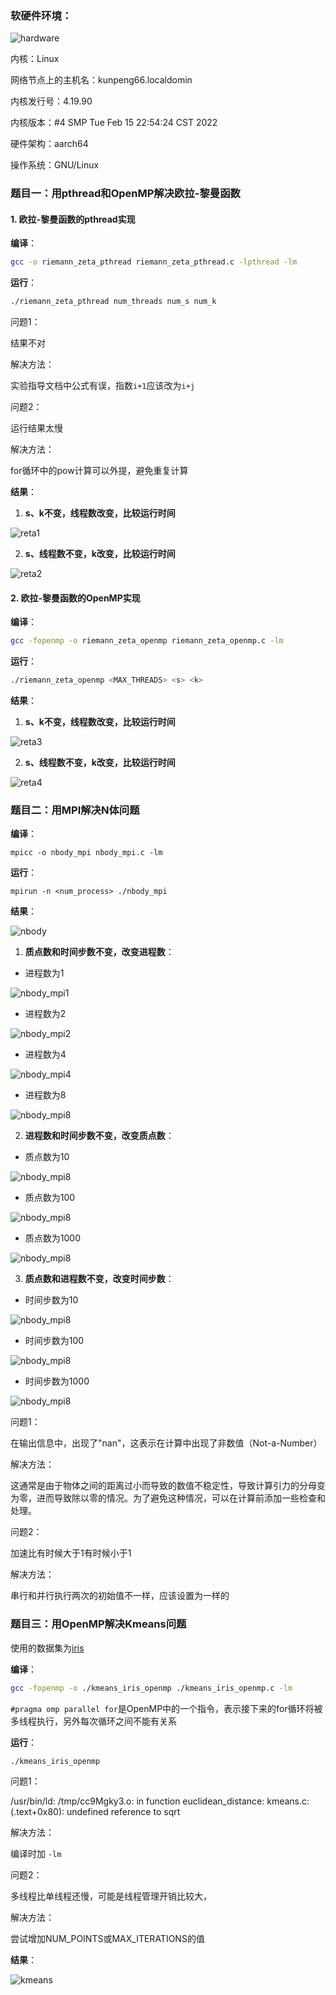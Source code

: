 ### 软硬件环境：

![hardware](img/hardware.png)

内核：Linux

网络节点上的主机名：kunpeng66.localdomin

内核发行号：4.19.90

内核版本：#4 SMP Tue Feb 15 22:54:24 CST 2022

硬件架构：aarch64

操作系统：GNU/Linux



### 题目一：用pthread和OpenMP解决欧拉-黎曼函数

#### 1. 欧拉-黎曼函数的pthread实现

**编译**：

```bash
gcc -o riemann_zeta_pthread riemann_zeta_pthread.c -lpthread -lm
```

**运行**：

```bash
./riemann_zeta_pthread num_threads num_s num_k
```



问题1：

结果不对

解决方法：

实验指导文档中公式有误，指数`i+1`应该改为`i+j`



问题2：

运行结果太慢

解决方法：

for循环中的pow计算可以外提，避免重复计算



**结果**：

1. **s、k不变，线程数改变，比较运行时间**

![reta1](img/reta1.png)

2. **s、线程数不变，k改变，比较运行时间**

![reta2](img/reta2.png)





#### 2. 欧拉-黎曼函数的OpenMP实现

**编译**：

```bash
gcc -fopenmp -o riemann_zeta_openmp riemann_zeta_openmp.c -lm
```

**运行**：

```bash
./riemann_zeta_openmp <MAX_THREADS> <s> <k>
```

**结果**：

1. **s、k不变，线程数改变，比较运行时间**

![reta3](img/reta3.png)

2. **s、线程数不变，k改变，比较运行时间**

![reta4](img/reta4.png)



### 题目二：用MPI解决N体问题

**编译**：

```
mpicc -o nbody_mpi nbody_mpi.c -lm
```

**运行**：

```
mpirun -n <num_process> ./nbody_mpi
```

**结果**：

![nbody](img/nbody.png)



1. **质点数和时间步数不变，改变进程数**：

* 进程数为1

![nbody_mpi1](img/nbody_mpi1.png)

* 进程数为2

![nbody_mpi2](img/nbody_mpi2.png)

* 进程数为4

![nbody_mpi4](img/nbody_mpi4.png)

* 进程数为8

![nbody_mpi8](img/nbody_mpi8.png)



2. **进程数和时间步数不变，改变质点数**：

* 质点数为10

![nbody_mpi8](img/nbody_mpi4_10_100.png)

* 质点数为100

![nbody_mpi8](img/nbody_mpi4_100_100.png)

* 质点数为1000

![nbody_mpi8](img/nbody_mpi4_1000_100.png)



3. **质点数和进程数不变，改变时间步数**：

* 时间步数为10

![nbody_mpi8](img/nbody_mpi4_100_10.png)

* 时间步数为100

![nbody_mpi8](img/nbody_mpi4_100_100.png)

* 时间步数为1000

![nbody_mpi8](img/nbody_mpi4_100_1000.png)



问题1：

在输出信息中，出现了"nan"，这表示在计算中出现了非数值（Not-a-Number）

解决方法：

这通常是由于物体之间的距离过小而导致的数值不稳定性，导致计算引力的分母变为零，进而导致除以零的情况。为了避免这种情况，可以在计算前添加一些检查和处理。



问题2：

加速比有时候大于1有时候小于1

解决方法：

串行和并行执行两次的初始值不一样，应该设置为一样的



### 题目三：用OpenMP解决Kmeans问题
使用的数据集为[iris](https://archive.ics.uci.edu/dataset/53/iris)



**编译**：

```bash
gcc -fopenmp -o ./kmeans_iris_openmp ./kmeans_iris_openmp.c -lm
```

`#pragma omp parallel for`是OpenMP中的一个指令，表示接下来的for循环将被多线程执行，另外每次循环之间不能有关系

**运行**：

```bash
./kmeans_iris_openmp
```



问题1：

/usr/bin/ld: /tmp/cc9Mgky3.o: in function euclidean_distance:
kmeans.c:(.text+0x80): undefined reference to sqrt

解决方法：

编译时加 `-lm`



问题2：

多线程比单线程还慢，可能是线程管理开销比较大，

解决方法：

尝试增加NUM_POINTS或MAX_ITERATIONS的值



**结果**：

![kmeans](img/kmeans.png)
